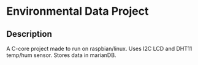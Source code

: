 # Environmental Data Project

## Description
A C-core project made to run on raspbian/linux. Uses I2C LCD and DHT11 temp/hum sensor. Stores data in marianDB.
